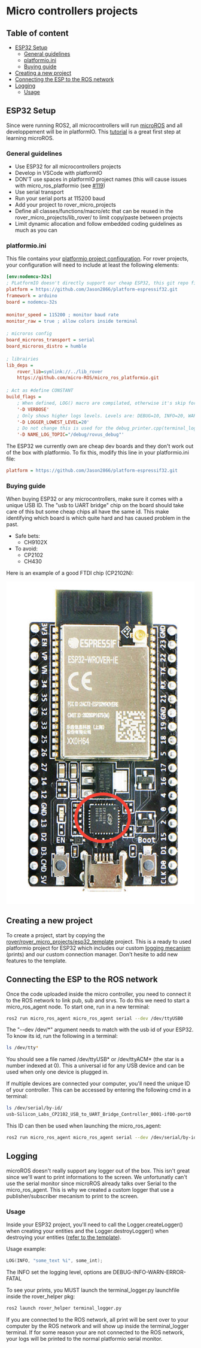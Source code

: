 # Micro controllers projects

## Table of content
- [ESP32 Setup](#esp32-setup)
  - [General guidelines](#general-guidelines)
  - [platformio.ini](#platformio.ini)
  - [Buying guide](#buying-guide)
- [Creating a new project](#creating-a-new-project)
- [Connecting the ESP to the ROS network](#connecting-the-esp-to-the-ros-network)
- [Logging](#logging)
  - [Usage](#usage)

## ESP32 Setup
Since were running ROS2, all microcontrollers will run [microROS](https://micro.ros.org/) and all developpement will be in platformIO. This [tutorial](https://www.youtube.com/watch?v=Nf7HP9y6Ovo&t=435s) is a great first step at learning microROS.
### General guidelines
 - Use ESP32 for all microcontrollers projects
 - Develop in VSCode with platformIO
 - DON'T use spaces in platformIO project names (this will cause issues with micro_ros_platformio (see [#119](https://github.com/micro-ROS/micro_ros_platformio/issues/119)) 
 - Use serial transport
 - Run your serial ports at 115200 baud
 - Add your project to rover_micro_projects
 - Define all classes/functions/macro/etc that can be reused in the rover_micro_projects/lib_rover/ to limit copy/paste between projects
 - Limit dynamic allocation and follow embedded coding guidelines as much as you can

### platformio.ini
This file contains your [platformio project configuration](https://docs.platformio.org/en/latest/projectconf/index.html). For rover projects, your configuration will need to include at least the following elements:
```INI
[env:nodemcu-32s]
; PLatformIO doesn't directly support our cheap ESP32, this git repo fix this
platform = https://github.com/Jason2866/platform-espressif32.git
framework = arduino
board = nodemcu-32s

monitor_speed = 115200 ; monitor baud rate
monitor_raw = true ; allow colors inside terminal

; microros config
board_microros_transport = serial 
board_microros_distro = humble

; librairies
lib_deps = 
    rover_lib=symlink://../lib_rover
    https://github.com/micro-ROS/micro_ros_platformio.git

; Act as #define CONSTANT 
build_flags = 
    ; When defined, LOG() macro are compilated, otherwise it's skip for performance
	'-D VERBOSE'
    ; Only shows higher logs levels. Levels are: DEBUG=10, INFO=20, WARN=30, ERROR=40, FATAL=50
    '-D LOGGER_LOWEST_LEVEL=20'
    ; Do not change this is used for the debug_printer.cpp(terminal_logger.py)
    '-D NAME_LOG_TOPIC="/debug/rovus_debug"'
```

The ESP32 we currently own are cheap dev boards and they don't work out of the box with platformio. To fix this, modify this line in your platformio.ini file:
```INI
platform = https://github.com/Jason2866/platform-espressif32.git
```

### Buying guide
When buying ESP32 or any microcontrollers, make sure it comes with a unique USB ID. The "usb to UART bridge" chip on the board should take care of this but some cheap chips all have the same id. This make identifying which board is which quite hard and has caused problem in the past.
- Safe bets:
  - CH9102X
- To avoid:
  - CP2102 
  - CH430

Here is an example of a good FTDI chip (CP2102N):

![test](../doc/img/esp32-ftdi.gif)

## Creating a new project
To create a project, start by copying the [rover/rover_micro_projects/esp32_template](/esp32_template/) project. This is a ready to used platformio project for ESP32 which includes our custom [logging mecanism](logging) (prints) and our custom connection manager. Don't hesite to add new features to the template. 

## Connecting the ESP to the ROS network
Once the code uploaded inside the micro controller, you need to connect it to the ROS network to link pub, sub and srvs. To do this we need to start a micro_ros_agent node. To start one, run in a new terminal:
```bash
ros2 run micro_ros_agent micro_ros_agent serial --dev /dev/ttyUSB0
```
The "--dev /dev/*" argument needs to match with the usb id of your ESP32. To know its id, run the following in a terminal:
```bash
ls /dev/tty*
``` 
You should see a file named /dev/ttyUSB* or /dev/ttyACM* (the star is a number indexed at 0). This a universal id for any USB device and can be used when only one device is plugged in.

If multiple devices are connected your computer, you'll need the unique ID of your controller. This can be accessed by entering the following cmd in a terminal:
```bash
ls /dev/serial/by-id/
usb-Silicon_Labs_CP2102_USB_to_UART_Bridge_Controller_0001-if00-port0
```

This ID can then be used when launching the micro_ros_agent:
```bash
ros2 run micro_ros_agent micro_ros_agent serial --dev /dev/serial/by-id/usb-Silicon_Labs_CP2102_USB_to_UART_Bridge_Controller_0001-if00-port0
```

## Logging
microROS doesn't really support any logger out of the box. This isn't great since we'll want to print informations to the screen. We unfortunatly can't use the serial monitor since microROS already talks over Serial to the micro_ros_agent.
This is why we created a custom logger that use a publisher/subscriber mecanism to print to the screen.

### Usage
Inside your ESP32 project, you'll need to call the Logger.createLogger() when creating your entities and the Logger.destroyLogger() when destroying your entities ([refer to the template](/esp32_template/src/main.cpp)).

Usage example:
```cpp
LOG(INFO, "some_text %i", some_int);
```
The INFO set the logging level, options are DEBUG-INFO-WARN-ERROR-FATAL

To see your prints, you MUST launch the terminal_logger.py launchfile inside the rover_helper pkg:
```bash
ros2 launch rover_helper terminal_logger.py
```
If you are connected to the ROS network, all print will be sent over to your computer by the ROS network and will show up inside the terminal_logger terminal. If for some reason your are not connected to the ROS network, your logs will be printed to the normal platformio serial monitor.
